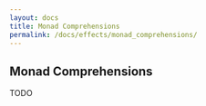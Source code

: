 ```yaml
---
layout: docs
title: Monad Comprehensions
permalink: /docs/effects/monad_comprehensions/
---
```


## Monad Comprehensions

TODO